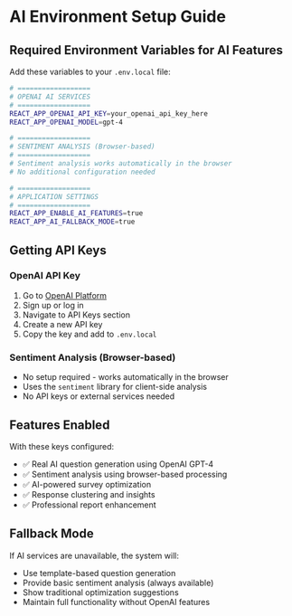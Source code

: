 # AI Environment Setup Guide

## Required Environment Variables for AI Features

Add these variables to your `.env.local` file:

```bash
# ==================
# OPENAI AI SERVICES
# ==================
REACT_APP_OPENAI_API_KEY=your_openai_api_key_here
REACT_APP_OPENAI_MODEL=gpt-4

# ==================
# SENTIMENT ANALYSIS (Browser-based)
# ==================
# Sentiment analysis works automatically in the browser
# No additional configuration needed

# ==================
# APPLICATION SETTINGS
# ==================
REACT_APP_ENABLE_AI_FEATURES=true
REACT_APP_AI_FALLBACK_MODE=true
```

## Getting API Keys

### OpenAI API Key
1. Go to [OpenAI Platform](https://platform.openai.com/)
2. Sign up or log in
3. Navigate to API Keys section
4. Create a new API key
5. Copy the key and add to `.env.local`

### Sentiment Analysis (Browser-based)
- No setup required - works automatically in the browser
- Uses the `sentiment` library for client-side analysis
- No API keys or external services needed

## Features Enabled

With these keys configured:
- ✅ Real AI question generation using OpenAI GPT-4
- ✅ Sentiment analysis using browser-based processing
- ✅ AI-powered survey optimization
- ✅ Response clustering and insights
- ✅ Professional report enhancement

## Fallback Mode

If AI services are unavailable, the system will:
- Use template-based question generation
- Provide basic sentiment analysis (always available)
- Show traditional optimization suggestions
- Maintain full functionality without OpenAI features

